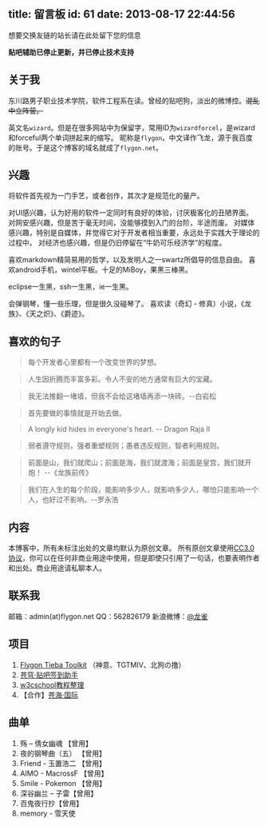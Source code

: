 title: 留言板
id: 61
date: 2013-08-17 22:44:56
---

想要交换友链的站长请在此处留下您的信息

**贴吧辅助已停止更新，并已停止技术支持**

## 关于我

东川路男子职业技术学院，软件工程系在读。曾经的贴吧狗，淡出的微博控。<strike>混乱中立阵营。</strike>

英文名`wizard`。但是在很多网站中为保留字，常用ID为`wizardforcel`，是wizard和forceful两个单词拼起来的缩写。
昵称是`flygon`，中文译作飞龙，源于我百度的账号。于是这个博客的域名就成了`flygon.net`。

## 兴趣

将软件首先视为一门手艺，或者创作，其次才是规范化的量产。

对UI感兴趣，认为好用的软件一定同时有良好的体验，讨厌极客化的丑陋界面。
对网安感兴趣，但是苦于毫无时间，没能够摸到入门的台阶，半途而废。
对媒体感兴趣，特别是自媒体，并觉得它对于开发者相当重要，永远处于实践大于理论的过程中。
对经济也感兴趣，但是仍旧停留在“牛奶可乐经济学”的程度。

喜欢markdown精简易用的哲学，以及发明人之一swartz所倡导的信息自由。
喜欢android手机，wintel平板。十足的MiBoy，果黑三棒黑。

eclipse一生黑，ssh一生黑，ie一生黑。

会弹钢琴，懂一些乐理，但是很久没碰琴了。
喜欢读（奇幻 - 修真）小说，《龙族》、《天之炽》、《爵迹》。

## 喜欢的句子

> 每个开发者心里都有一个改变世界的梦想。

> 人生因折腾而丰富多彩。令人不安的地方通常有巨大的宝藏。

> 我无法推翻一堵墙，但我不会给这堵墙再添一块砖。--白岩松

> 首先要做的事情就是开始去做。

> A longly kid hides in everyone's heart. -- Dragon Raja II

> 弱者遵守规则，强者重塑规则；愚者违反规则，智者利用规则。

> 前面是山，我们就爬山；前面是海，我们就渡海；前面是皇宫，我们就开炮！ --《龙族前传》

> 我们在人生的每个阶段，能影响多少人，就影响多少人，哪怕只能影响一个人，也好过不影响。--罗永浩

## 内容

本博客中，所有未标注出处的文章均默认为原创文章。
所有原创文章使用[CC3.0协议](http://creativecommons.org/licenses/by-nc-sa/3.0/cn/)，你可以在任何非商业用途中使用，但是即使只引用了一句话，也要表明作者和出处。商业用途请私聊本人。

## 联系我

邮箱：admin(at)flygon.net
QQ：562826179
新浪微博：[@龙雀](http://weibo.com/wizardforcel)

## 项目

1.  [Flygon Tieba Toolkit](https://github.com/wizardforcel/FlygonTiebaToolkit)
   （神意、TGTMIV、北狗の撸）
2.  [苍穹·贴吧签到助手](https://github.com/wizardforcel/firmament)
3.  [w3cschool教程整理](/archives/427)
4.  【合作】[苍海·国际](http://www.258ch.com)

## 曲单

1.  殇 – 倩女幽魂 【曾用】
2.  夜的钢琴曲（五） 【曾用】
3.  Friend - 玉置浩二 【曾用】
4.  AIMO - MacrossF 【曾用】
5.  Smile - Pokemon 【曾用】
6.  深谷幽兰 – 子雷【曾用】
7.  百鬼夜行抄【曾用】
8.  memory - 雪天使
